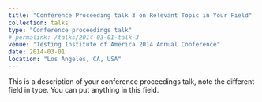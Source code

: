 ```yaml
---
title: "Conference Proceeding talk 3 on Relevant Topic in Your Field"
collection: talks
type: "Conference proceedings talk"
# permalink: /talks/2014-03-01-talk-3
venue: "Testing Institute of America 2014 Annual Conference"
date: 2014-03-01
location: "Los Angeles, CA, USA"
---
```


This is a description of your conference proceedings talk, note the different field in type. You can put anything in this field.
